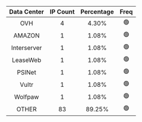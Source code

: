 | Data Center | IP Count | Percentage | Freq |
|:------------:|:--------:|:-----------:|:-----:|
| OVH | 4 | 4.30% | 🟢 |
| AMAZON | 1 | 1.08% | 🟢 |
| Interserver | 1 | 1.08% | 🟢 |
| LeaseWeb | 1 | 1.08% | 🟢 |
| PSINet | 1 | 1.08% | 🟢 |
| Vultr | 1 | 1.08% | 🟢 |
| Wolfpaw | 1 | 1.08% | 🟢 |
| OTHER | 83 | 89.25% | 🟢 |